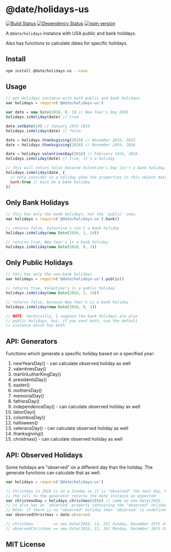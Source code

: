 # @date/holidays-us
[![Build Status](https://travis-ci.org/elidoran/node-date-holidays-us.svg?branch=master)](https://travis-ci.org/elidoran/node-date-holidays-us)
[![Dependency Status](https://gemnasium.com/elidoran/node-date-holidays-us.png)](https://gemnasium.com/elidoran/node-date-holidays-us)
[![npm version](https://badge.fury.io/js/%40date%2Fholidays-us.svg)](http://badge.fury.io/js/%40date%2Fholidays-us)

A `@date/holidays` instance with USA public and bank holidays.

Also has functions to calculate dates for specific holidays.

## Install

```sh
npm install @date/holidays-us --save
```

## Usage

```javascript
// get Holidays instance with both public and bank holidays
var holidays = require('@date/holidays-us')

var date = new Date(2016, 0, 1) // New Year's Day 2016
holidays.isHoliday(date) // true

date.setDate(10) // January 10th 2016
holidays.isHoliday(date) // false

date = holidays.thanksgiving(2015) // November 26th, 2015
date = holidays.thanksgiving(2016) // November 24th, 2016

date = holidays.valentinesDay(2016) // February 14th, 2016
holidays.isHoliday(date) // true, it's a holiday

// this will return false because Valentine's Day isn't a bank holiday
holidays.isHoliday(date, {
  // only consider it a holiday when the properties in this object match
  bank:true // must be a bank holiday
})
```


## Only Bank Holidays

```javascript
// this has only the bank holidays, not the 'public' ones
var holidays = require('@date/holidays-us').bank()

// returns false, Valentine's isn't a bank holiday
holidays.isHoliday(new Date(2016, 1, 14))

// returns true, New Year's is a bank holiday
holidays.isHoliday(new Date(2016, 0, 1))
```


## Only Public Holidays

```javascript
// this has only the non-bank holidays
var holidays = require('@date/holidays-us').public()

// returns true, Valentine's is a public holiday
holidays.isHoliday(new Date(2016, 1, 14))

// returns false, because New Year's is a bank holiday
holidays.isHoliday(new Date(2016, 0, 1))

// NOTE: technically, I suppose the bank holidays are also
// public holidays, but, if you want both, use the default
// instance which has both
```


## API: Generators

Functions which generate a specific holiday based on a specified year:

1. newYearsDay() - can calculate observed holiday as well
2. valentinesDay()
3. martinLutherKingDay()
4. presidentsDay()
5. easter()
6. mothersDay()
7. memorialDay()
8. fathersDay()
9. independenceDay() - can calculate observed holiday as well
10. laborDay()
11. columbusDay()
12. halloween()
13. veteransDay() - can calculate observed holiday as well
14. thanksgiving()
15. christmas() - can calculate observed holiday as well

## API: Observed Holidays

Some holidays are "observed" on a different day than the holiday. The generate functions can calculate that as well.

```javascript
var holidays = require('@date/holidays-us')

// Christmas in 2016 is on a Sunday so it is "observed" the next day, Monday.
// the call to the generator returns the date instance as expected
var christmasDay = holidays.christmas(2016) // same as new Date(2016, 11, 25)
// it also has an `observed` property containing the "observed" holiday date
// Note: if there is no "observed" holiday then `observed` is undefined
var observedChristmas = date.observed

// christmas         == new Date(2016, 11, 25) Sunday, December 25th 2016
// observedChristmas == new Date(2016, 11, 26) Monday, December 26th 2016
```

## MIT License
